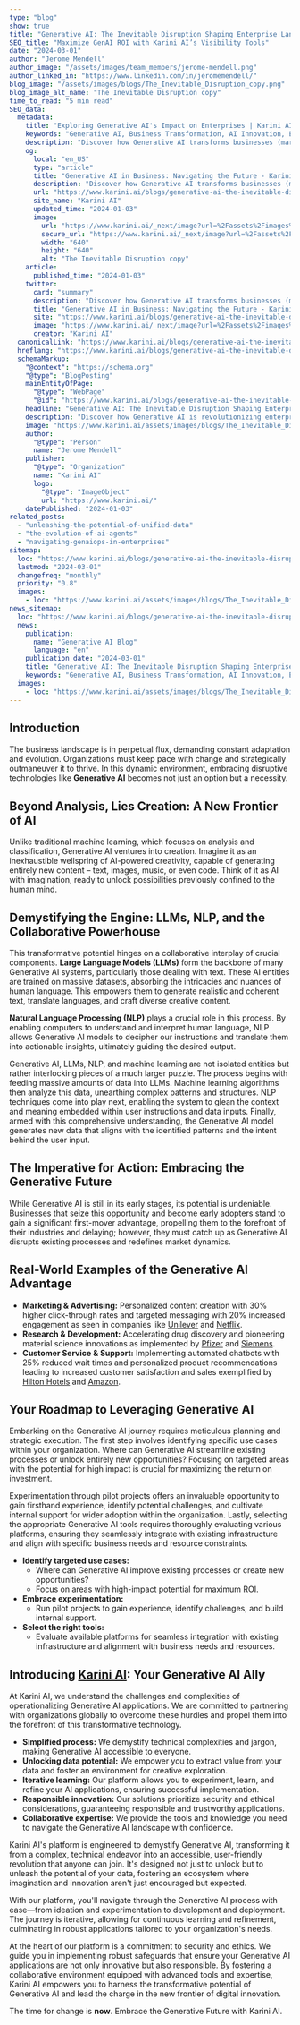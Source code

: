```yaml
---
type: "blog"
show: true
title: "Generative AI: The Inevitable Disruption Shaping Enterprise Landscapes"
SEO_title: "Maximize GenAI ROI with Karini AI’s Visibility Tools"
date: "2024-03-01"
author: "Jerome Mendell"
author_image: "/assets/images/team_members/jerome-mendell.png"
author_linked_in: "https://www.linkedin.com/in/jeromemendell/"
blog_image: "/assets/images/blogs/The_Inevitable_Disruption_copy.png"
blog_image_alt_name: "The Inevitable Disruption copy"
time_to_read: "5 min read"
SEO_data:
  metadata:
    title: "Exploring Generative AI's Impact on Enterprises | Karini AI"
    keywords: "Generative AI, Business Transformation, AI Innovation, Enterprise AI Solutions, Karini AI, AI in Marketing, AI in R&D, AI Tools for Business, Disruptive Technology, Future of AI"
    description: "Discover how Generative AI transforms businesses (marketing, R&D!) & how Karini AI empowers you to leverage it. &#35;GenerativeAI"
    og:
      local: "en_US"
      type: "article"
      title: "Generative AI in Business: Navigating the Future - Karini AI"
      description: "Discover how Generative AI transforms businesses (marketing, R&D!) & how Karini AI empowers you to leverage it. #GenerativeAI"
      url: "https://www.karini.ai/blogs/generative-ai-the-inevitable-disruption"
      site_name: "Karini AI"
      updated_time: "2024-01-03"
      image:
        url: "https://www.karini.ai/_next/image?url=%2Fassets%2Fimages%2Fblogs%2FThe_Inevitable_Disruption_copy.png&w=640&q=75"
        secure_url: "https://www.karini.ai/_next/image?url=%2Fassets%2Fimages%2Fblogs%2FThe_Inevitable_Disruption_copy.png&w=640&q=75"
        width: "640"
        height: "640"
        alt: "The Inevitable Disruption copy"
    article:
      published_time: "2024-01-03"
    twitter:
      card: "summary"
      description: "Discover how Generative AI transforms businesses (marketing, R&D!) & how Karini AI empowers you to leverage it. #GenerativeAI"
      title: "Generative AI in Business: Navigating the Future - Karini AI"
      site: "https://www.karini.ai/blogs/generative-ai-the-inevitable-disruption"
      image: "https://www.karini.ai/_next/image?url=%2Fassets%2Fimages%2Fblogs%2FThe_Inevitable_Disruption_copy.png&w=640&q=75"
      creator: "Karini AI"
  canonicalLink: "https://www.karini.ai/blogs/generative-ai-the-inevitable-disruption"
  hreflang: "https://www.karini.ai/blogs/generative-ai-the-inevitable-disruption"
  schemaMarkup:
    "@context": "https://schema.org"
    "@type": "BlogPosting"
    mainEntityOfPage:
      "@type": "WebPage"
      "@id": "https://www.karini.ai/blogs/generative-ai-the-inevitable-disruption"
    headline: "Generative AI: The Inevitable Disruption Shaping Enterprise Landscapes"
    description: "Discover how Generative AI is revolutionizing enterprises, from marketing to R&D, and how Karini AI can be your ally in embracing this disruptive technology."
    image: "https://www.karini.ai/assets/images/blogs/The_Inevitable_Disruption_copy.png"
    author:
      "@type": "Person"
      name: "Jerome Mendell"
    publisher:
      "@type": "Organization"
      name: "Karini AI"
      logo:
        "@type": "ImageObject"
        url: "https://www.karini.ai/"
    datePublished: "2024-01-03"
related_posts:
  - "unleashing-the-potential-of-unified-data"
  - "the-evolution-of-ai-agents"
  - "navigating-genaiops-in-enterprises"
sitemap:
  loc: "https://www.karini.ai/blogs/generative-ai-the-inevitable-disruption"
  lastmod: "2024-03-01"
  changefreq: "monthly"
  priority: "0.8"
  images:
    - loc: "https://www.karini.ai/assets/images/blogs/The_Inevitable_Disruption_copy.png"
news_sitemap:
  loc: "https://www.karini.ai/blogs/generative-ai-the-inevitable-disruption"
  news:
    publication:
      name: "Generative AI Blog"
      language: "en"
    publication_date: "2024-03-01"
    title: "Generative AI: The Inevitable Disruption Shaping Enterprise Landscapes"
    keywords: "Generative AI, Business Transformation, AI Innovation, Enterprise AI Solutions, Karini AI, AI in Marketing, AI in R&D, AI Tools for Business, Disruptive Technology, Future of AI"
  images:
    - loc: "https://www.karini.ai/assets/images/blogs/The_Inevitable_Disruption_copy.png"
---
```


## Introduction

The business landscape is in perpetual flux, demanding constant adaptation and evolution. Organizations must keep pace with change and strategically outmaneuver it to thrive. In this dynamic environment, embracing disruptive technologies like **Generative AI** becomes not just an option but a necessity.

## Beyond Analysis, Lies Creation: A New Frontier of AI

Unlike traditional machine learning, which focuses on analysis and classification, Generative AI ventures into creation. Imagine it as an inexhaustible wellspring of AI-powered creativity, capable of generating entirely new content – text, images, music, or even code. Think of it as AI with imagination, ready to unlock possibilities previously confined to the human mind.

## Demystifying the Engine: LLMs, NLP, and the Collaborative Powerhouse

This transformative potential hinges on a collaborative interplay of crucial components. **Large Language Models (LLMs)** form the backbone of many Generative AI systems, particularly those dealing with text. These AI entities are trained on massive datasets, absorbing the intricacies and nuances of human language. This empowers them to generate realistic and coherent text, translate languages, and craft diverse creative content.

**Natural Language Processing (NLP)** plays a crucial role in this process. By enabling computers to understand and interpret human language, NLP allows Generative AI models to decipher our instructions and translate them into actionable insights, ultimately guiding the desired output.

Generative AI, LLMs, NLP, and machine learning are not isolated entities but rather interlocking pieces of a much larger puzzle. The process begins with feeding massive amounts of data into LLMs. Machine learning algorithms then analyze this data, unearthing complex patterns and structures. NLP techniques come into play next, enabling the system to glean the context and meaning embedded within user instructions and data inputs. Finally, armed with this comprehensive understanding, the Generative AI model generates new data that aligns with the identified patterns and the intent behind the user input.

## The Imperative for Action: Embracing the Generative Future

While Generative AI is still in its early stages, its potential is undeniable. Businesses that seize this opportunity and become early adopters stand to gain a significant first-mover advantage, propelling them to the forefront of their industries and delaying; however, they must catch up as Generative AI disrupts existing processes and redefines market dynamics.

## Real-World Examples of the Generative AI Advantage

- **Marketing & Advertising:** Personalized content creation with 30% higher click-through rates and targeted messaging with 20% increased engagement as seen in companies like [Unilever](https://www.cio.com/article/464190/unilever-leverages-chatgpt-to-deliver-business-value.html) and [Netflix](https://www.sciencedirect.com/science/article/pii/S0148296324000468).
- **Research & Development:** Accelerating drug discovery and pioneering material science innovations as implemented by [Pfizer](https://www.pfizer.com/news/articles/artificial_intelligence_on_a_mission_to_make_clinical_drug_development_faster_and_smarter) and [Siemens](https://press.siemens.com/global/en/pressrelease/generative-artificial-intelligence-takes-siemens-predictive-maintenance-solution-next).
- **Customer Service & Support:** Implementing automated chatbots with 25% reduced wait times and personalized product recommendations leading to increased customer satisfaction and sales exemplified by [Hilton Hotels](https://hyscaler.com/insights/culinary-fusion-leveraging-ai-in-hotel-dining/) and [Amazon](https://www.cnbc.com/2023/06/12/amazon-is-using-generative-ai-to-summarize-product-reviews.html).

## Your Roadmap to Leveraging Generative AI

Embarking on the Generative AI journey requires meticulous planning and strategic execution. The first step involves identifying specific use cases within your organization. Where can Generative AI streamline existing processes or unlock entirely new opportunities? Focusing on targeted areas with the potential for high impact is crucial for maximizing the return on investment.

Experimentation through pilot projects offers an invaluable opportunity to gain firsthand experience, identify potential challenges, and cultivate internal support for wider adoption within the organization. Lastly, selecting the appropriate Generative AI tools requires thoroughly evaluating various platforms, ensuring they seamlessly integrate with existing infrastructure and align with specific business needs and resource constraints.

- **Identify targeted use cases:**
  - Where can Generative AI improve existing processes or create new opportunities?
  - Focus on areas with high-impact potential for maximum ROI.
- **Embrace experimentation:**
  - Run pilot projects to gain experience, identify challenges, and build internal support.
- **Select the right tools:**
  - Evaluate available platforms for seamless integration with existing infrastructure and alignment with business needs and resources.

## Introducing [Karini AI](https://www.karini.ai/): Your Generative AI Ally

At Karini AI, we understand the challenges and complexities of operationalizing Generative AI applications. We are committed to partnering with organizations globally to overcome these hurdles and propel them into the forefront of this transformative technology.

- **Simplified process:** We demystify technical complexities and jargon, making Generative AI accessible to everyone.
- **Unlocking data potential:** We empower you to extract value from your data and foster an environment for creative exploration.
- **Iterative learning:** Our platform allows you to experiment, learn, and refine your AI applications, ensuring successful implementation.
- **Responsible innovation:** Our solutions prioritize security and ethical considerations, guaranteeing responsible and trustworthy applications.
- **Collaborative expertise:** We provide the tools and knowledge you need to navigate the Generative AI landscape with confidence.

Karini AI's platform is engineered to demystify Generative AI, transforming it from a complex, technical endeavor into an accessible, user-friendly revolution that anyone can join. It's designed not just to unlock but to unleash the potential of your data, fostering an ecosystem where imagination and innovation aren't just encouraged but expected.

With our platform, you'll navigate through the Generative AI process with ease—from ideation and experimentation to development and deployment. The journey is iterative, allowing for continuous learning and refinement, culminating in robust applications tailored to your organization's needs.

At the heart of our platform is a commitment to security and ethics. We guide you in implementing robust safeguards that ensure your Generative AI applications are not only innovative but also responsible. By fostering a collaborative environment equipped with advanced tools and expertise, Karini AI empowers you to harness the transformative potential of Generative AI and lead the charge in the new frontier of digital innovation.

The time for change is **now**. Embrace the Generative Future with Karini AI.
